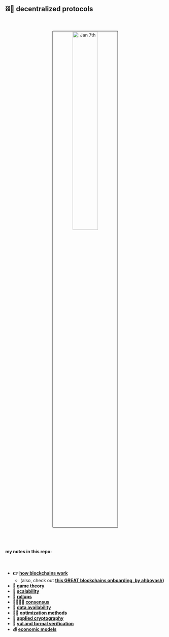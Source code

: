 ## ⛓🧱 decentralized protocols



<br>

<p align="center">
<img src="https://github.com/go-outside-labs/decentralized-protocols-research/assets/138340846/7d7e4381-9edf-40ed-aa5f-1a355a9ffbeb" width="40%" align="center" style="padding:1px;border:1px solid black;" title="Jan 7th"/>
</p>

<br>
<br>

#### my notes in this repo:

<br>

* **👉 [how blockchains work](blockchains)**
  * (also, check out **[this GREAT blockchains onboarding, by ahboyash](https://docs.google.com/spreadsheets/d/13f7RYobHL5PFVKVtOJw_QugpXyJqkVpjhxRNg6XGt0k/edit#gid=1141583017))**
* **👾 [game theory](game_theory)**
* **🐚 [scalability](scalability)**
* **🔮 [rollups](rollups)**
* **🫱🏻‍🫲🏽 [consensus](consensus_protocols)**
* **📀 [data availability](data_availability)**
* **👍🏽 [optimization methods](optimization)**
* **🧠 [applied cryptography](cryptography)**
* **🔭 [yul and formal verification](yul)**
* **💰 [economic models](economic_models)**

<br>
